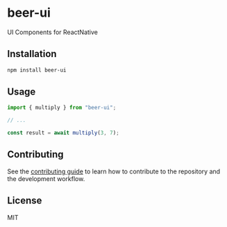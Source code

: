 # beer-ui

UI Components for ReactNative

## Installation

```sh
npm install beer-ui
```

## Usage

```js
import { multiply } from "beer-ui";

// ...

const result = await multiply(3, 7);
```

## Contributing

See the [contributing guide](CONTRIBUTING.md) to learn how to contribute to the repository and the development workflow.

## License

MIT
